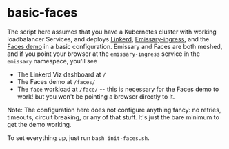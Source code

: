 # basic-faces

The script here assumes that you have a Kubernetes cluster with working
loadbalancer Services, and deploys [Linkerd], [Emissary-ingress], and the
[Faces demo] in a basic configuration. Emissary and Faces are both meshed, and
if you point your browser at the `emissary-ingress` service in the `emissary`
namespace, you'll see

- The Linkerd Viz dashboard at `/`
- The Faces demo at `/faces/`
- The `face` workload at `/face/` -- this is necessary for the Faces demo to
  work! but you won't be pointing a browser directly to it.

Note: The configuration here does not configure anything fancy: no retries,
timeouts, circuit breaking, or any of that stuff. It's just the bare minimum
to get the demo working.

To set everything up, just run `bash init-faces.sh`.

[Faces demo]: https://github.com/BuoyantIO/faces-demo
[Linkerd]: https://linkerd.io
[Emissary-ingress]: https://www.getambassador.io/docs/latest/topics/install/install-ambassador-oss/
